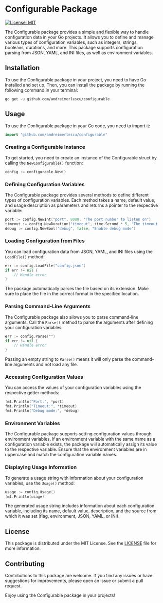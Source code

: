 # Configurable Package

[![License: MIT](https://img.shields.io/badge/License-MIT-yellow.svg)](https://opensource.org/licenses/MIT)

The Configurable package provides a simple and flexible way to handle configuration data in your Go projects. It allows you to define and manage various types of configuration variables, such as integers, strings, booleans, durations, and more. This package supports configuration parsing from JSON, YAML, and INI files, as well as environment variables.

## Installation

To use the Configurable package in your project, you need to have Go installed and set up. Then, you can install the package by running the following command in your terminal:

```shell
go get -u github.com/andreimerlescu/configurable
```

## Usage

To use the Configurable package in your Go code, you need to import it:

```go
import "github.com/andreimerlescu/configurable"
```

### Creating a Configurable Instance

To get started, you need to create an instance of the Configurable struct by calling the `NewConfigurable()` function:

```go
config := configurable.New()
```

### Defining Configuration Variables

The Configurable package provides several methods to define different types of configuration variables. Each method takes a name, default value, and usage description as parameters and returns a pointer to the respective variable:

```go
port := config.NewInt("port", 8080, "The port number to listen on")
timeout := config.NewDuration("timeout", time.Second * 5, "The timeout duration for requests")
debug := config.NewBool("debug", false, "Enable debug mode")
```

### Loading Configuration from Files

You can load configuration data from JSON, YAML, and INI files using the `LoadFile()` method:

```go
err := config.LoadFile("config.json")
if err != nil {
    // Handle error
}
```

The package automatically parses the file based on its extension. Make sure to place the file in the correct format in the specified location.

### Parsing Command-Line Arguments

The Configurable package also allows you to parse command-line arguments. Call the `Parse()` method to parse the arguments after defining your configuration variables:

```go
err := config.Parse("")
if err != nil {
    // Handle error
}
```

Passing an empty string to `Parse()` means it will only parse the command-line arguments and not load any file.

### Accessing Configuration Values

You can access the values of your configuration variables using the respective getter methods:

```go
fmt.Println("Port:", *port)
fmt.Println("Timeout:", *timeout)
fmt.Println("Debug mode:", *debug)
```

### Environment Variables

The Configurable package supports setting configuration values through environment variables. If an environment variable with the same name as a configuration variable exists, the package will automatically assign its value to the respective variable. Ensure that the environment variables are in uppercase and match the configuration variable names.

### Displaying Usage Information

To generate a usage string with information about your configuration variables, use the `Usage()` method:

```go
usage := config.Usage()
fmt.Println(usage)
```

The generated usage string includes information about each configuration variable, including its name, default value, description, and the source from which it was set (flag, environment, JSON, YAML, or INI).

## License

This package is distributed under the MIT License. See the [LICENSE](LICENSE) file for more information.

## Contributing

Contributions to this package are welcome. If you find any issues or have suggestions for improvements, please open an issue or submit a pull request.

Enjoy using the Configurable package in your projects!